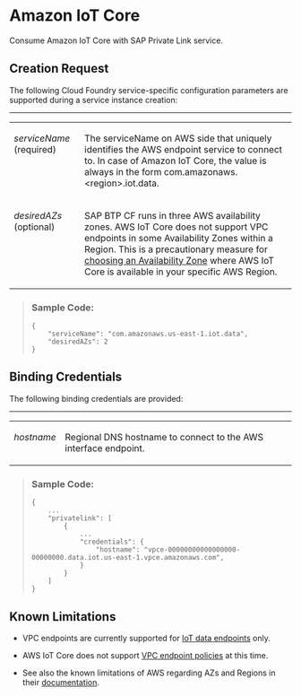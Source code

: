 <!-- loio8a1c303a2c8b49bab472377da537e8e5 -->

# Amazon IoT Core

Consume Amazon IoT Core with SAP Private Link service.



<a name="loio8a1c303a2c8b49bab472377da537e8e5__section_bkc_3g4_wwb"/>

## Creation Request

The following Cloud Foundry service-specific configuration parameters are supported during a service instance creation:

****


<table>
<tr>
<td valign="top">

*serviceName* \(required\)



</td>
<td valign="top">

The serviceName on AWS side that uniquely identifies the AWS endpoint service to connect to. In case of Amazon IoT Core, the value is always in the form com.amazonaws.<region\>.iot.data.



</td>
</tr>
<tr>
<td valign="top">

*desiredAZs* \(optional\)



</td>
<td valign="top">

SAP BTP CF runs in three AWS availability zones. AWS IoT Core does not support VPC endpoints in some Availability Zones within a Region. This is a precautionary measure for [choosing an Availability Zone](https://docs.aws.amazon.com/iot/latest/developerguide/IoTCore-VPC.html#Create-VPC-endpoints) where AWS IoT Core is available in your specific AWS Region.



</td>
</tr>
</table>

> ### Sample Code:  
> ```
> {
>     "serviceName": "com.amazonaws.us-east-1.iot.data",
>     "desiredAZs": 2
> }
> ```



<a name="loio8a1c303a2c8b49bab472377da537e8e5__section_skv_vg4_wwb"/>

## Binding Credentials

The following binding credentials are provided:

****


<table>
<tr>
<td valign="top">

*hostname*



</td>
<td valign="top">

Regional DNS hostname to connect to the AWS interface endpoint.



</td>
</tr>
</table>

> ### Sample Code:  
> ```
> {
>     ...
>     "privatelink": [
>         {
>             ...
>             "credentials": {
>                 "hostname": "vpce-00000000000000000-00000000.data.iot.us-east-1.vpce.amazonaws.com", 
>             }
>         }
>     ]
> }
> ```



<a name="loio8a1c303a2c8b49bab472377da537e8e5__section_inr_1h4_wwb"/>

## Known Limitations

-   VPC endpoints are currently supported for [IoT data endpoints](https://docs.aws.amazon.com/iot/latest/developerguide/iot-connect-devices.html) only.

-   AWS IoT Core does not support [VPC endpoint policies](https://docs.aws.amazon.com/vpc/latest/privatelink/vpc-endpoints-access.html#vpc-endpoint-policies) at this time.

-   See also the known limitations of AWS regarding AZs and Regions in their [documentation](https://docs.aws.amazon.com/iot/latest/developerguide/IoTCore-VPC.html#Create-VPC-endpoints).


